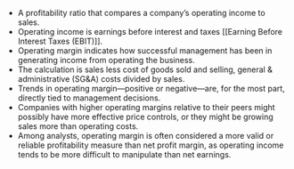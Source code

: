 - A profitability ratio that compares a company’s operating income to sales.
- Operating income is earnings before interest and taxes [[Earning Before Interest Taxes (EBIT)]].
- Operating margin indicates how successful management has been in generating income from operating the business.
- The calculation is sales less cost of goods sold and selling, general & administrative (SG&A) costs divided by sales.
- Trends in operating margin—positive or negative—are, for the most part, directly tied to management decisions. 
- Companies with higher operating margins relative to their peers might possibly have more effective price controls, or they might be growing sales more than operating costs.
- Among analysts, operating margin is often considered a more valid or reliable profitability measure than net profit margin, as operating income tends to be more difficult to manipulate than net earnings.